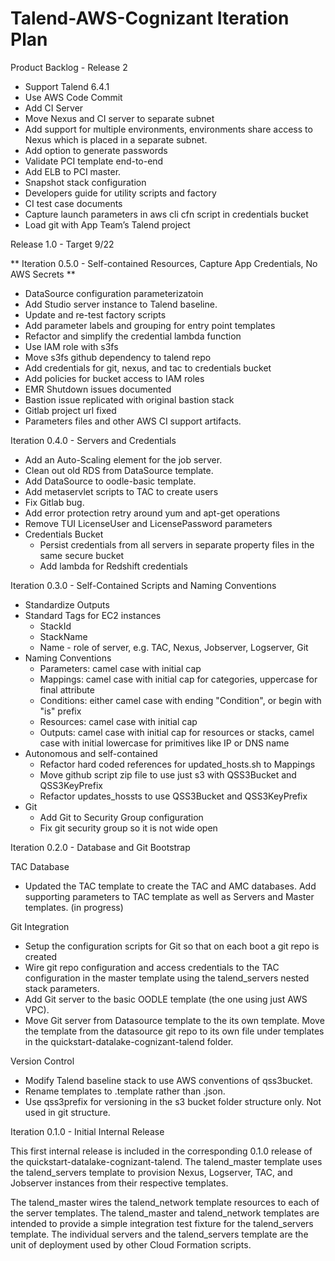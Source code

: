 # Talend-AWS-Cognizant Iteration Plan


Product Backlog - Release 2

* Support Talend 6.4.1
* Use AWS Code Commit
* Add CI Server
* Move Nexus and CI server to separate subnet
* Add support for multiple environments, environments share access to Nexus which is placed in a separate subnet.
* Add option to generate passwords
* Validate PCI template end-to-end
* Add ELB to PCI master.
* Snapshot stack configuration
* Developers guide for utility scripts and factory
* CI test case documents
* Capture launch parameters in aws cli cfn script in credentials bucket
* Load git with App Team’s Talend project

Release 1.0 - Target 9/22


** Iteration 0.5.0 - Self-contained Resources, Capture App Credentials, No AWS Secrets **

* DataSource configuration parameterizatoin
* Add Studio server instance to Talend baseline.
* Update and re-test factory scripts
* Add parameter labels and grouping for entry point templates
* Refactor and simplify the credential lambda function
* Use IAM role with s3fs
* Move s3fs github dependency to talend repo
* Add credentials for git, nexus, and tac to credentials bucket
* Add policies for bucket access to IAM roles
* EMR Shutdown issues documented
* Bastion issue replicated with original bastion stack
* Gitlab project url fixed
* Parameters files and other AWS CI support artifacts.

Iteration 0.4.0 - Servers and Credentials

* Add an Auto-Scaling element for the job server.
* Clean out old RDS from DataSource template.
* Add DataSource to oodle-basic template.
* Add metaservlet scripts to TAC to create users
* Fix Gitlab bug.
* Add error protection retry around yum and apt-get operations
* Remove TUI LicenseUser and LicensePassword parameters
* Credentials Bucket
    * Persist credentials from all servers in separate property files in the same secure bucket
    * Add lambda for Redshift credentials

Iteration 0.3.0 - Self-Contained Scripts and Naming Conventions

* Standardize Outputs
* Standard Tags for EC2 instances
    * StackId
    * StackName
    * Name - role of server, e.g. TAC, Nexus, Jobserver, Logserver, Git 
* Naming  Conventions
    * Parameters: camel case with initial cap
    * Mappings: camel case with initial cap for categories, uppercase for final attribute
    * Conditions: either camel case with ending "Condition", or begin with "is" prefix
    * Resources: camel case with initial cap
    * Outputs: camel case with initial cap for resources or stacks, camel case with initial lowercase for primitives like IP or DNS name
* Autonomous and self-contained
    * Refactor hard coded references for updated_hosts.sh to Mappings
    * Move github script zip file to use just s3 with QSS3Bucket and QSS3KeyPrefix
    * Refactor updates_hossts to use QSS3Bucket and QSS3KeyPrefix
* Git
    * Add Git to Security Group configuration
    * Fix git security group so it is not wide open

Iteration 0.2.0 - Database and Git Bootstrap

TAC Database
* Updated the TAC template to create the TAC and AMC databases.  Add supporting parameters to TAC template as well as Servers and Master templates. (in progress)

Git Integration
* Setup the configuration scripts for Git so that on each boot a git repo is created
* Wire git repo configuration and access credentials to the TAC configuration in the master template
using the talend_servers nested stack parameters. 
* Add Git server to the basic OODLE template (the one using just AWS VPC).
* Move Git server from Datasource template to the its own template.  Move the template from the datasource git repo to its own file under templates in the quickstart-datalake-cognizant-talend folder.

Version Control
* Modify Talend baseline stack to use AWS conventions of qss3bucket.
* Rename templates to .template rather than .json.
* Use qss3prefix for versioning in the s3 bucket folder structure only.  Not used in git structure. 

Iteration 0.1.0 - Initial Internal  Release

This first internal release is included in the corresponding 0.1.0 release of the quickstart-datalake-cognizant-talend. The talend_master template uses the talend_servers template to provision Nexus, Logserver, TAC, and Jobserver instances from their respective templates.

The talend_master wires the talend_network template resources to each of the server templates. The talend_master and talend_network templates are intended to provide a simple integration test fixture for the talend_servers template. The individual servers and the talend_servers template are the unit of deployment used by other Cloud Formation scripts.